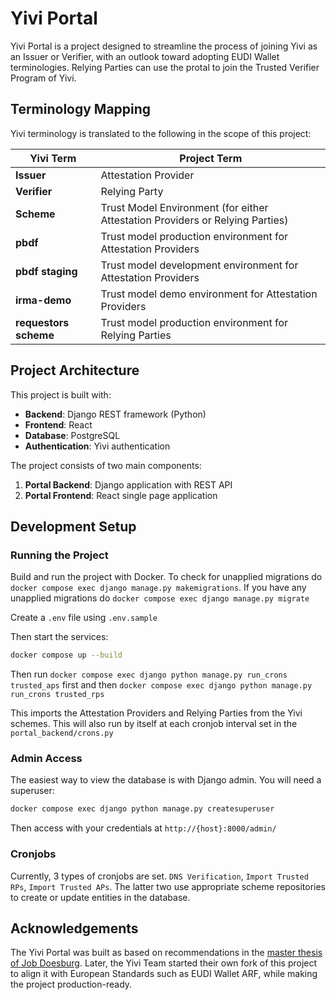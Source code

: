 # Yivi Portal

Yivi Portal is a project designed to streamline the process of joining Yivi as an Issuer or Verifier, with an outlook toward adopting EUDI Wallet terminologies. Relying Parties can use the protal to join the Trusted Verifier Program of Yivi.


## Terminology Mapping

Yivi terminology is translated to the following in the scope of this project:

| Yivi Term | Project Term |
|-----------|--------------|
| **Issuer** | Attestation Provider |
| **Verifier** | Relying Party |
| **Scheme** | Trust Model Environment (for either Attestation Providers or Relying Parties) |
| **pbdf** | Trust model production environment for Attestation Providers |
| **pbdf staging** | Trust model development environment for Attestation Providers |
| **irma-demo** | Trust model demo environment for Attestation Providers |
| **requestors scheme** | Trust model production environment for Relying Parties |

## Project Architecture

This project is built with:

* **Backend**: Django REST framework (Python)
* **Frontend**: React
* **Database**: PostgreSQL
* **Authentication**: Yivi authentication

The project consists of two main components:
1. **Portal Backend**: Django application with REST API
2. **Portal Frontend**: React single page application

## Development Setup


### Running the Project

Build and run the project with Docker. To check for unapplied migrations do 
`docker compose exec django manage.py makemigrations`. If you have any unapplied migrations do `docker compose exec django manage.py migrate`

Create a `.env` file using `.env.sample`

Then start the services:

```bash
docker compose up --build
```
Then run `docker compose exec django python manage.py run_crons trusted_aps` first and then `docker compose exec django python manage.py run_crons trusted_rps`

This imports the Attestation Providers and Relying Parties from the Yivi schemes. This will also run by itself at each cronjob interval set in the `portal_backend/crons.py`

### Admin Access

The easiest way to view the database is with Django admin. You will need a superuser:

```bash
docker compose exec django python manage.py createsuperuser
```
Then access with your credentials at `http://{host}:8000/admin/`

### Cronjobs

Currently, 3 types of  cronjobs are set. `DNS Verification`, `Import Trusted RPs`, `Import Trusted APs`. The latter two use appropriate scheme repositories to create or update entities in the database.

## Acknowledgements

The Yivi Portal was built as based on recommendations in the [master thesis of Job Doesburg](https://jobdoesburg.nl/docs/Measures_against_over_asking_in_SSI_and_the_Yivi_ecosystem.pdf). Later, the Yivi Team started their own fork of this project to align it with European Standards such as EUDI Wallet ARF, while making the project production-ready.